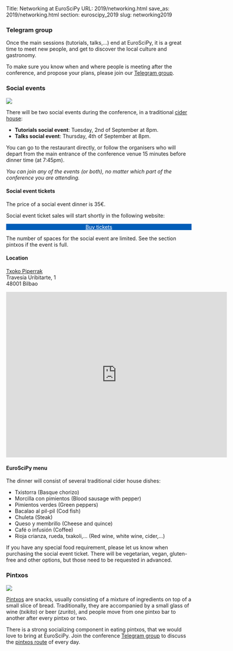 Title: Networking at EuroSciPy
URL: 2019/networking.html
save_as: 2019/networking.html
section: euroscipy_2019
slug: networking2019

### Telegram group

Once the main sessions (tutorials, talks,...) end at EuroSciPy, it is a great time to meet
new people, and get to discover the local culture and gastronomy.

To make sure you know when and where people is meeting after the conference, and propose your
plans, please join our <a href="https://t.me/euroscipy">Telegram group</a>.

### Social events

![](../static/2019/sidreria.jpeg)

There will be two social events during the conference, in a traditional
<a href="https://en.wikipedia.org/wiki/Sagardotegi">cider house</a>:

* __Tutorials social event__: Tuesday, 2nd of September at 8pm.
* __Talks social event__: Thursday, 4th of September at 8pm.

You can go to the restaurant directly, or follow the organisers who will depart from the main entrance 
of the conference venue 15 minutes before dinner time (at 7:45pm).

_You can join any of the events (or both), no matter which part of the conference you are attending._

#### Social event tickets

The price of a social event dinner is 35€.

Social event ticket sales will start shortly in the following website:

<div style="width: 100%; text-align: center;">
    <div class="button" style="background-color: #005db8;">
        <a href="https://ti.to/acpyss/euroscipy-2019"
           style="color: white;"
           target="_blank">Buy tickets</a>
    </div>
</div>

The number of spaces for the social event are limited. See the section pintxos if the event is full.

#### Location

[Txoko Piperrak](http://www.txokopiperrak.com/)<br/>
Travesía Uribitarte, 1<br/>
48001 Bilbao

<iframe src="https://www.google.com/maps/embed?pb=!1m18!1m12!1m3!1d2905.4142366048204!2d-2.928685684279176!3d43.26369688554721!2m3!1f0!2f0!3f0!3m2!1i1024!2i768!4f13.1!3m3!1m2!1s0xd4e4fda73f10843%3A0x3240389a80937f1c!2sTxoko+Piperrak+Comidas+Grupos!5e0!3m2!1sen!2sde!4v1562518438559!5m2!1sen!2sde" width="600" height="450" frameborder="0" style="border:0" allowfullscreen>
</iframe>

#### EuroSciPy menu

The dinner will consist of several traditional cider house dishes:

- Txistorra (Basque chorizo)
- Morcilla con pimientos (Blood sausage with pepper)
- Pimientos verdes (Green peppers)
- Bacalao al pil-pil (Cod fish)
- Chuleta (Steak)
- Queso y membrillo (Cheese and quince)
- Café o infusión (Coffee)
- Rioja crianza, rueda, txakoli,... (Red wine, white wine, cider,...)

If you have any special food requirement, please let us know when purchasing the
social event ticket. There will be vegetarian, vegan, gluten-free and other options,
but those need to be requested in advanced.

### Pintxos

![](../static/2019/pintxos.jpeg)

[Pintxos](https://en.wikipedia.org/wiki/Pincho) are snacks, usually consisting of a mixture of
ingredients on top of a small slice of bread. Traditionally, they are accompanied by a small
glass of wine (_txikito_) or beer (_zurito_), and people move from one pintxo bar to another
after every pintxo or two.

There is a strong socializing component in eating pintxos, that we would love to bring at
EuroSciPy. Join the conference <a href="https://t.me/euroscipy">Telegram group</a> to discuss
the <a href="http://www.bilbaoturismo.net/BilbaoTurismo/en/rutas_2">pintxos route</a> of every
day.
